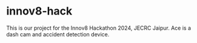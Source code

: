 # innov8-hack

This is our project for the Innov8 Hackathon 2024, JECRC Jaipur. Ace is a dash cam and accident detection device. 
